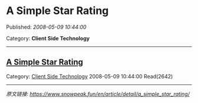 # A Simple Star Rating

Published: *2008-05-09 10:44:00*

Category: __Client Side Technology__

---------

## [A Simple Star Rating](/en/article/detail/a_simple_star_rating/)

Category: [Client Side Technology](/en/article/category/client_side_technology/) 2008-05-09 10:44:00 Read(2642)


---
*原文链接: https://www.snowpeak.fun/en/article/detail/a_simple_star_rating/*
